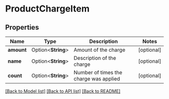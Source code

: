 # ProductChargeItem

## Properties

Name | Type | Description | Notes
------------ | ------------- | ------------- | -------------
**amount** | Option<**String**> | Amount of the charge | [optional]
**name** | Option<**String**> | Description of the charge | [optional]
**count** | Option<**String**> | Number of times the charge was applied | [optional]

[[Back to Model list]](../README.md#documentation-for-models) [[Back to API list]](../README.md#documentation-for-api-endpoints) [[Back to README]](../README.md)


